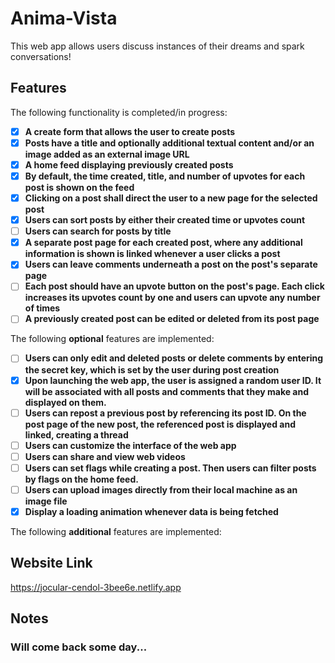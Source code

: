 # Anima-Vista

This web app allows users discuss instances of their dreams and spark conversations!

## Features

The following functionality is completed/in progress:

- [X] **A create form that allows the user to create posts**
- [X] **Posts have a title and optionally additional textual content and/or an image added as an external image URL**
- [X] **A home feed displaying previously created posts**
- [X] **By default, the time created, title, and number of upvotes for each post is shown on the feed**
- [X] **Clicking on a post shall direct the user to a new page for the selected post**
- [X] **Users can sort posts by either their created time or upvotes count**
- [ ] **Users can search for posts by title**
- [X] **A separate post page for each created post, where any additional information is shown is linked whenever a user clicks a post**
- [X] **Users can leave comments underneath a post on the post's separate page**
- [ ] **Each post should have an upvote button on the post's page. Each click increases its upvotes count by one and users can upvote any number of times**
- [ ] **A previously created post can be edited or deleted from its post page**

The following **optional** features are implemented:

- [ ] **Users can only edit and deleted posts or delete comments by entering the secret key, which is set by the user during post creation**
- [X] **Upon launching the web app, the user is assigned a random user ID. It will be associated with all posts and comments that they make and displayed on them.**
- [ ] **Users can repost a previous post by referencing its post ID. On the post page of the new post, the referenced post is displayed and linked, creating a thread**
- [ ] **Users can customize the interface of the web app**
- [ ] **Users can share and view web videos**
- [ ] **Users can set flags while creating a post. Then users can filter posts by flags on the home feed.**
- [ ] **Users can upload images directly from their local machine as an image file**
- [X] **Display a loading animation whenever data is being fetched**

The following **additional** features are implemented:

## Website Link
https://jocular-cendol-3bee6e.netlify.app

## Notes

### Will come back some day...
